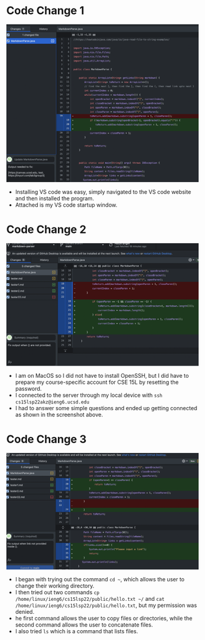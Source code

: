 
# Code Change 1
![Fix](Fix1.png)
- Installing VS code was easy, simply navigated to the VS code website and then installed the program.
- Attached is my VS code startup window.

# Code Change 2
![Fix2](Fix2.png)
- I am on MacOS so I did not have to install OpenSSH, but I did have to prepare my course-specific account for CSE 15L by resetting the password.
- I connected to the server through my local device with `ssh cs15lsp22akz@ieng6.ucsd.edu`
- I had to answer some simple questions and ended up getting connected as shown in the screenshot above.

# Code Change 3
![Fix3](Fixx3.png)
- I began with trying out the command `cd ~`, which allows the user to change their working directory.
- I then tried out two commands `cp /home/linux/ieng6/cs15lsp22/public/hello.txt ~/` and `cat /home/linux/ieng6/cs15lsp22/public/hello.txt`, but my permission was denied.
- he first command allows the user to copy files or directories, while the second command allows the user to concatenate files.
- I also tried `ls` which is a command that lists files.
